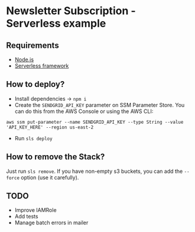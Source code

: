 # Newsletter Subscription - Serverless example

## Requirements
- [Node.js](https://nodejs.org)
- [Serverless framework](https://serverless.com/)

## How to deploy?
- Install dependencies -> `npm i`
- Create the `SENDGRID_API_KEY` parameter on SSM Parameter Store. You can do this from the AWS Console or using the AWS CLI:

```
aws ssm put-parameter --name SENDGRID_API_KEY --type String --value 'API_KEY_HERE' --region us-east-2
```

- Run `sls deploy`

## How to remove the Stack?
Just run `sls remove`. If you have non-empty s3 buckets, you can add the `--force` option (use it carefully).

## TODO
- Improve IAMRole
- Add tests
- Manage batch errors in mailer
